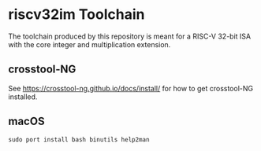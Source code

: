 # riscv32im Toolchain

The toolchain produced by this repository is meant for a RISC-V 32-bit ISA with the core integer and multiplication extension.

## crosstool-NG

See https://crosstool-ng.github.io/docs/install/ for how to get crosstool-NG installed.

## macOS

```
sudo port install bash binutils help2man
```
